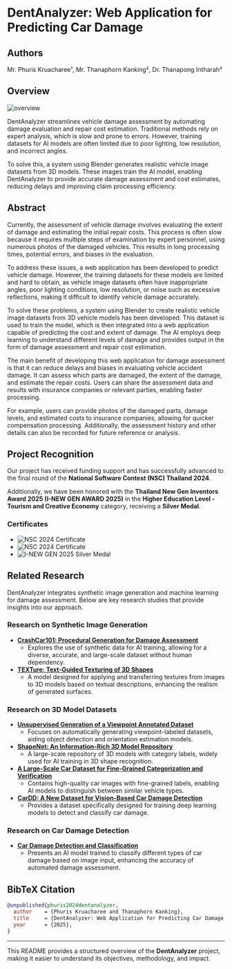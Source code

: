 # DentAnalyzer: Web Application for Predicting Car Damage

## Authors
Mr. Phuris Kruacharee¹, Mr. Thanaphorn Kanking², Dr. Thanapong Intharah³

## Overview

![overview](https://github.com/user-attachments/assets/2b4abf3a-7545-408d-a55c-005a28e9d251)

DentAnalyzer streamlines vehicle damage assessment by automating damage evaluation and repair cost estimation. Traditional methods rely on expert analysis, which is slow and prone to errors. However, training datasets for AI models are often limited due to poor lighting, low resolution, and incorrect angles. 

To solve this, a system using Blender generates realistic vehicle image datasets from 3D models. These images train the AI model, enabling DentAnalyzer to provide accurate damage assessment and cost estimates, reducing delays and improving claim processing efficiency.

## Abstract
Currently, the assessment of vehicle damage involves evaluating the extent of damage and estimating the initial repair costs. This process is often slow because it requires multiple steps of examination by expert personnel, using numerous photos of the damaged vehicles. This results in long processing times, potential errors, and biases in the evaluation.

To address these issues, a web application has been developed to predict vehicle damage. However, the training datasets for these models are limited and hard to obtain, as vehicle image datasets often have inappropriate angles, poor lighting conditions, low resolution, or noise such as excessive reflections, making it difficult to identify vehicle damage accurately.

To solve these problems, a system using Blender to create realistic vehicle image datasets from 3D vehicle models has been developed. This dataset is used to train the model, which is then integrated into a web application capable of predicting the cost and extent of damage. The AI employs deep learning to understand different levels of damage and provides output in the form of damage assessment and repair cost estimation.

The main benefit of developing this web application for damage assessment is that it can reduce delays and biases in evaluating vehicle accident damage. It can assess which parts are damaged, the extent of the damage, and estimate the repair costs. Users can share the assessment data and results with insurance companies or relevant parties, enabling faster processing.

For example, users can provide photos of the damaged parts, damage levels, and estimated costs to insurance companies, allowing for quicker compensation processing. Additionally, the assessment history and other details can also be recorded for future reference or analysis.

## Project Recognition
Our project has received funding support and has successfully advanced to the final round of the **National Software Contest (NSC) Thailand 2024**.

Additionally, we have been honored with the **Thailand New Gen Inventors Award 2025 (I-NEW GEN AWARD 2025)** in the **Higher Education Level - Tourism and Creative Economy** category, receiving a **Silver Medal**.

### Certificates
- ![NSC 2024 Certificate](![ภาพ](https://github.com/user-attachments/assets/0035f5b8-3d66-4566-be2f-62e4a129383c))
- ![NSC 2024 Certificate](![ภาพ](https://github.com/user-attachments/assets/ff8405a0-185c-41e6-b101-9a0dd7445830))
- ![I-NEW GEN 2025 Silver Medal](![ภาพ](https://github.com/user-attachments/assets/eeb4fe4a-098f-42be-ab83-a2b66346db85))

## Related Research
DentAnalyzer integrates synthetic image generation and machine learning for damage assessment. Below are key research studies that provide insights into our approach.

### Research on Synthetic Image Generation
- **[CrashCar101: Procedural Generation for Damage Assessment](https://example.com)**
  - Explores the use of synthetic data for AI training, allowing for a diverse, accurate, and large-scale dataset without human dependency.
- **[TEXTure: Text-Guided Texturing of 3D Shapes](https://example.com)**
  - A model designed for applying and transferring textures from images to 3D models based on textual descriptions, enhancing the realism of generated surfaces.

### Research on 3D Model Datasets
- **[Unsupervised Generation of a Viewpoint Annotated Dataset](https://example.com)**
  - Focuses on automatically generating viewpoint-labeled datasets, aiding object detection and orientation estimation models.
- **[ShapeNet: An Information-Rich 3D Model Repository](https://example.com)**
  - A large-scale repository of 3D models with category labels, widely used for AI training in 3D shape recognition.
- **[A Large-Scale Car Dataset for Fine-Grained Categorization and Verification](https://example.com)**
  - Contains high-quality car images with fine-grained labels, enabling AI models to distinguish between similar vehicle types.
- **[CarDD: A New Dataset for Vision-Based Car Damage Detection](https://example.com)**
  - Provides a dataset specifically designed for training deep learning models to detect and classify car damage.

### Research on Car Damage Detection
- **[Car Damage Detection and Classification](https://example.com)**
  - Presents an AI model trained to classify different types of car damage based on image input, enhancing the accuracy of automated damage assessment.

## BibTeX Citation
```bibtex
@unpublished{phuris2024dentanalyzer,
  author    = {Phuris Kruacharee and Thanaphorn Kanking},
  title     = {DentAnalyzer: Web Application for Predicting Car Damage from a Single Image and Generating Realistic Car Images for AI Training},
  year      = {2025},
}
```

---

This README provides a structured overview of the **DentAnalyzer** project, making it easier to understand its objectives, methodology, and impact.
